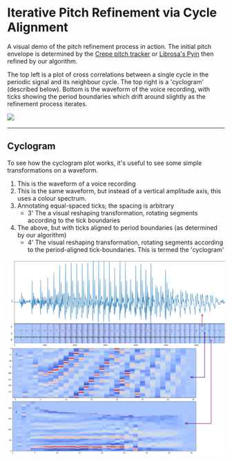 Iterative Pitch Refinement via Cycle Alignment
===

A visual demo of the pitch refinement process in action. 
The initial pitch envelope is determined by the [Crepe pitch tracker](https://github.com/marl/crepe) or 
[Librosa's Pyin](https://librosa.org/doc/main/generated/librosa.pyin.html) then refined by our algorithm.

The top left is a plot of cross correlations between a single cycle in the periodic signal and its neighbour cycle. 
The top right is a 'cyclogram' (described below). Bottom is the waveform of the voice recording, with ticks showing 
the period boundaries which drift around slightly as the refinement process iterates.  

![](media/ws-1-480.gif)


---

## Cyclogram

To see how the cyclogram plot works, it's useful to see some simple transformations on a waveform. 

1. This is the waveform of a voice recording
2. This is the same waveform, but instead of a vertical amplitude axis, this uses a colour spectrum.
3. Annotating equal-spaced ticks; the spacing is arbitrary
   - 3' The a visual reshaping transformation, rotating segments according to the tick boundaries
4. The above, but with ticks aligned to period boundaries (as determined by our algorithm)
   - 4' The visual reshaping transformation, rotating segments according to the period-aligned tick-boundaries. 
   This is termed the 'cyclogram'

![](media/waveforms_ticks_unified.png)